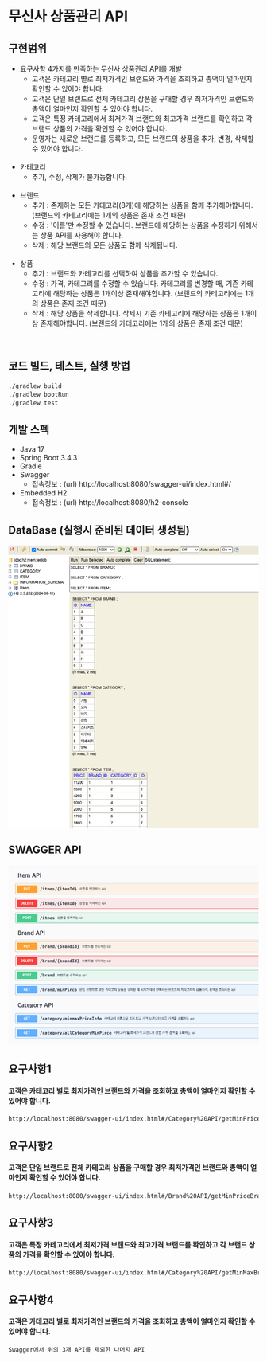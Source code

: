 # 무신사 상품관리 API

## 구현범위

* 요구사항 4가지를 만족하는 무신사 상품관리 API를 개발
  * 고객은 카테고리 별로 최저가격인 브랜드와 가격을 조회하고 총액이 얼마인지 확인할 수 있어야 합니다.
  * 고객은 단일 브랜드로 전체 카테고리 상품을 구매할 경우 최저가격인 브랜드와 총액이 얼마인지 확인할 수 있어야 합니다.
  * 고객은 특정 카테고리에서 최저가격 브랜드와 최고가격 브랜드를 확인하고 각 브랜드 상품의 가격을 확인할 수 있어야 합니다.
  * 운영자는 새로운 브랜드를 등록하고, 모든 브랜드의 상품을 추가, 변경, 삭제할 수 있어야 합니다.
    <br/>
    <br/>
* 카테고리
  * 추가, 수정, 삭제가 불가능합니다.
    <br/>
    <br/>
* 브랜드
  * 추가 : 존재하는 모든 카테고리(8개)에 해당하는 상품을 함께 추가해야합니다. (브랜드의 카테고리에는 1개의 상품은 존재 조건 때문)
  * 수정 : '이름'만 수정할 수 있습니다. 브랜드에 해당하는 상품을 수정하기 위해서는 상품 API를 사용해야 합니다.
  * 삭제 : 해당 브랜드의 모든 상품도 함께 삭제됩니다.
    <br/>
    <br/>
* 상품
  * 추가 : 브랜드와 카테고리를 선택하여 상품을 추가할 수 있습니다.
  * 수정 : 가격, 카테고리를 수정할 수 있습니다. 카테고리를 변경할 때, 기존 카테고리에 해당하는 상품은 1개이상 존재해야합니다. (브랜드의 카테고리에는 1개의 상품은 존재 조건 때문)
  * 삭제 : 해당 상품을 삭제합니다. 삭제시 기존 카테고리에 해당하는 상품은 1개이상 존재해야합니다. (브랜드의 카테고리에는 1개의 상품은 존재 조건 때문)

<br/>

## 코드 빌드, 테스트, 실행 방법
```bash
./gradlew build
./gradlew bootRun
./gradlew test
```


## 개발 스펙
* Java 17
* Spring Boot 3.4.3
* Gradle
* Swagger
  * 접속정보 : (url) http://localhost:8080/swagger-ui/index.html#/
* Embedded H2
    * 접속정보 : (url) http://localhost:8080/h2-console

  

##  DataBase (실행시 준비된 데이터 생성됨)
![img.png](img.png)

##  SWAGGER API
![img_1.png](img_1.png)

## 요구사항1
#### 고객은 카테고리 별로 최저가격인 브랜드와 가격을 조회하고 총액이 얼마인지 확인할 수 있어야 합니다.
```bash
http://localhost:8080/swagger-ui/index.html#/Category%20API/getMinPriceBrandAndTotalByCategory
```

## 요구사항2
#### 고객은 단일 브랜드로 전체 카테고리 상품을 구매할 경우 최저가격인 브랜드와 총액이 얼마인지 확인할 수 있어야 합니다.
```bash
http://localhost:8080/swagger-ui/index.html#/Brand%20API/getMinPriceBrandForAllCategories
```

## 요구사항3
#### 고객은 특정 카테고리에서 최저가격 브랜드와 최고가격 브랜드를 확인하고 각 브랜드 상품의 가격을 확인할 수 있어야 합니다.
```bash
http://localhost:8080/swagger-ui/index.html#/Category%20API/getMinMaxBrandAndPriceByCategory
```

## 요구사항4
#### 고객은 카테고리 별로 최저가격인 브랜드와 가격을 조회하고 총액이 얼마인지 확인할 수 있어야 합니다.
```bash
Swagger에서 위의 3개 API를 제외한 나머지 API
```



